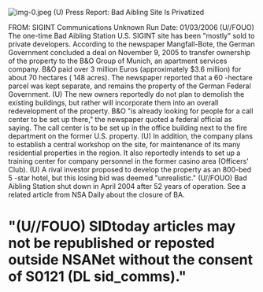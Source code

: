 ![img-0.jpeg](img-0.jpeg)
(U) Press Report: Bad Aibling Site Is Privatized

FROM: SIGINT Communications
Unknown
Run Date: 01/03/2006
(U//FOUO) The one-time Bad Aibling Station U.S. SIGINT site has been "mostly" sold to private developers. According to the newspaper Mangfall-Bote, the German Government concluded a deal on November 9, 2005 to transfer ownership of the property to the B\&O Group of Munich, an apartment services company. B\&O paid over 3 million Euros (approximately $\$ 3.6$ million) for about 70 hectares ( 148 acres). The newspaper reported that a 60 -hectare parcel was kept separate, and remains the property of the German Federal Government.
(U) The new owners reportedly do not plan to demolish the existing buildings, but rather will incorporate them into an overall redevelopment of the property. B\&O "is already looking for people for a call center to be set up there," the newspaper quoted a federal official as saying. The call center is to be set up in the office building next to the fire department on the former U.S. property.
(U) In addition, the company plans to establish a central workshop on the site, for maintenance of its many residential properties in the region. It also reportedly intends to set up a training center for company personnel in the former casino area (Officers' Club).
(U) A rival investor proposed to develop the property as an 800-bed 5 -star hotel, but this losing bid was deemed "unrealistic."
(U//FOUO) Bad Aibling Station shut down in April 2004 after 52 years of operation. See a related article from NSA Daily about the closure of BA.

# "(U//FOUO) SIDtoday articles may not be republished or reposted outside NSANet without the consent of S0121 (DL sid_comms)."
